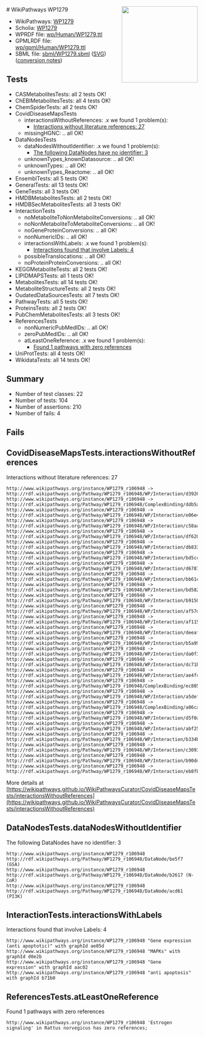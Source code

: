 <img style="float: right; width: 200px" src="../logo.png" />
# WikiPathways WP1279

* WikiPathways: [WP1279](https://identifiers.org/wikipathways:WP1279)
* Scholia: [WP1279](https://scholia.toolforge.org/wikipathways/WP1279)
* WPRDF file: [wp/Human/WP1279.ttl](../wp/Human/WP1279.ttl)
* GPMLRDF file: [wp/gpml/Human/WP1279.ttl](../wp/gpml/Human/WP1279.ttl)
* SBML file: [sbml/WP1279.sbml](../sbml/WP1279.sbml) ([SVG](../sbml/WP1279.svg)) ([conversion notes](../sbml/WP1279.txt))

## Tests
* CASMetabolitesTests: all 2 tests OK!
* ChEBIMetabolitesTests: all 4 tests OK!
* ChemSpiderTests: all 2 tests OK!
* CovidDiseaseMapsTests
    * interactionsWithoutReferences: .x we found 1 problem(s):
        * [Interactions without literature references: 27](#9701cd07)
    * missingHGNC: .. all OK!
* DataNodesTests
    * dataNodesWithoutIdentifier: .x we found 1 problem(s):
        * [The following DataNodes have no identifier: 3](#d2d32fa2)
    * unknownTypes_knownDatasource: .. all OK!
    * unknownTypes: .. all OK!
    * unknownTypes_Reactome: .. all OK!
* EnsemblTests: all 5 tests OK!
* GeneralTests: all 13 tests OK!
* GeneTests: all 3 tests OK!
* HMDBMetabolitesTests: all 2 tests OK!
* HMDBSecMetabolitesTests: all 3 tests OK!
* InteractionTests
    * noMetaboliteToNonMetaboliteConversions: .. all OK!
    * noNonMetaboliteToMetaboliteConversions: .. all OK!
    * noGeneProteinConversions: .. all OK!
    * nonNumericIDs: .. all OK!
    * interactionsWithLabels: .x we found 1 problem(s):
        * [Interactions found that involve Labels: 4](#630d267b)
    * possibleTranslocations: .. all OK!
    * noProteinProteinConversions: .. all OK!
* KEGGMetaboliteTests: all 2 tests OK!
* LIPIDMAPSTests: all 1 tests OK!
* MetabolitesTests: all 14 tests OK!
* MetaboliteStructureTests: all 2 tests OK!
* OudatedDataSourcesTests: all 7 tests OK!
* PathwayTests: all 5 tests OK!
* ProteinsTests: all 2 tests OK!
* PubChemMetabolitesTests: all 3 tests OK!
* ReferencesTests
    * nonNumericPubMedIDs: .. all OK!
    * zeroPubMedIDs: .. all OK!
    * atLeastOneReference: .x we found 1 problem(s):
        * [Found 1 pathways with zero references](#35eb778e)
* UniProtTests: all 4 tests OK!
* WikidataTests: all 14 tests OK!


## Summary

* Number of test classes: 22
* Number of tests: 104
* Number of assertions: 210
* Number of fails: 4

## Fails

<a name="9701cd07" />

## CovidDiseaseMapsTests.interactionsWithoutReferences

Interactions without literature references: 27
```
http://www.wikipathways.org/instance/WP1279_r106948 -> http://rdf.wikipathways.org/Pathway/WP1279_r106948/WP/Interaction/d3926
http://www.wikipathways.org/instance/WP1279_r106948 -> http://rdf.wikipathways.org/Pathway/WP1279_r106948/ComplexBinding/ddb5a
http://www.wikipathways.org/instance/WP1279_r106948 -> http://rdf.wikipathways.org/Pathway/WP1279_r106948/WP/Interaction/e06e4
http://www.wikipathways.org/instance/WP1279_r106948 -> http://rdf.wikipathways.org/Pathway/WP1279_r106948/WP/Interaction/c58aa
http://www.wikipathways.org/instance/WP1279_r106948 -> http://rdf.wikipathways.org/Pathway/WP1279_r106948/WP/Interaction/df620
http://www.wikipathways.org/instance/WP1279_r106948 -> http://rdf.wikipathways.org/Pathway/WP1279_r106948/WP/Interaction/db833
http://www.wikipathways.org/instance/WP1279_r106948 -> http://rdf.wikipathways.org/Pathway/WP1279_r106948/WP/Interaction/bd5cc
http://www.wikipathways.org/instance/WP1279_r106948 -> http://rdf.wikipathways.org/Pathway/WP1279_r106948/WP/Interaction/d6787
http://www.wikipathways.org/instance/WP1279_r106948 -> http://rdf.wikipathways.org/Pathway/WP1279_r106948/WP/Interaction/bb61c
http://www.wikipathways.org/instance/WP1279_r106948 -> http://rdf.wikipathways.org/Pathway/WP1279_r106948/WP/Interaction/bd582
http://www.wikipathways.org/instance/WP1279_r106948 -> http://rdf.wikipathways.org/Pathway/WP1279_r106948/WP/Interaction/b9150
http://www.wikipathways.org/instance/WP1279_r106948 -> http://rdf.wikipathways.org/Pathway/WP1279_r106948/WP/Interaction/af57d
http://www.wikipathways.org/instance/WP1279_r106948 -> http://rdf.wikipathways.org/Pathway/WP1279_r106948/WP/Interaction/af115
http://www.wikipathways.org/instance/WP1279_r106948 -> http://rdf.wikipathways.org/Pathway/WP1279_r106948/WP/Interaction/deeaf
http://www.wikipathways.org/instance/WP1279_r106948 -> http://rdf.wikipathways.org/Pathway/WP1279_r106948/WP/Interaction/b5a99
http://www.wikipathways.org/instance/WP1279_r106948 -> http://rdf.wikipathways.org/Pathway/WP1279_r106948/WP/Interaction/da0f3
http://www.wikipathways.org/instance/WP1279_r106948 -> http://rdf.wikipathways.org/Pathway/WP1279_r106948/WP/Interaction/dc71b
http://www.wikipathways.org/instance/WP1279_r106948 -> http://rdf.wikipathways.org/Pathway/WP1279_r106948/WP/Interaction/ae4fc
http://www.wikipathways.org/instance/WP1279_r106948 -> http://rdf.wikipathways.org/Pathway/WP1279_r106948/ComplexBinding/ec805
http://www.wikipathways.org/instance/WP1279_r106948 -> http://rdf.wikipathways.org/Pathway/WP1279_r106948/WP/Interaction/a5def
http://www.wikipathways.org/instance/WP1279_r106948 -> http://rdf.wikipathways.org/Pathway/WP1279_r106948/ComplexBinding/a06ca
http://www.wikipathways.org/instance/WP1279_r106948 -> http://rdf.wikipathways.org/Pathway/WP1279_r106948/WP/Interaction/d5f0a
http://www.wikipathways.org/instance/WP1279_r106948 -> http://rdf.wikipathways.org/Pathway/WP1279_r106948/WP/Interaction/abf25
http://www.wikipathways.org/instance/WP1279_r106948 -> http://rdf.wikipathways.org/Pathway/WP1279_r106948/WP/Interaction/b334b
http://www.wikipathways.org/instance/WP1279_r106948 -> http://rdf.wikipathways.org/Pathway/WP1279_r106948/WP/Interaction/c3093
http://www.wikipathways.org/instance/WP1279_r106948 -> http://rdf.wikipathways.org/Pathway/WP1279_r106948/WP/Interaction/b90dd
http://www.wikipathways.org/instance/WP1279_r106948 -> http://rdf.wikipathways.org/Pathway/WP1279_r106948/WP/Interaction/eb8fb
```

More details at [https://wikipathways.github.io/WikiPathwaysCurator/CovidDiseaseMapsTests/interactionsWithoutReferences](https://wikipathways.github.io/WikiPathwaysCurator/CovidDiseaseMapsTests/interactionsWithoutReferences)

<a name="d2d32fa2" />

## DataNodesTests.dataNodesWithoutIdentifier

The following DataNodes have no identifier: 3
```
http://www.wikipathways.org/instance/WP1279_r106948 http://rdf.wikipathways.org/Pathway/WP1279_r106948/DataNode/be5f7 (GSA)
http://www.wikipathways.org/instance/WP1279_r106948 http://rdf.wikipathways.org/Pathway/WP1279_r106948/DataNode/b2617 (N-CoR)
http://www.wikipathways.org/instance/WP1279_r106948 http://rdf.wikipathways.org/Pathway/WP1279_r106948/DataNode/acd61 (PI3K)
```

<a name="630d267b" />

## InteractionTests.interactionsWithLabels

Interactions found that involve Labels: 4
```
http://www.wikipathways.org/instance/WP1279_r106948 "Gene expression
(anti apoptotic)" with graphId ae05d
http://www.wikipathways.org/instance/WP1279_r106948 "MAPKs" with graphId d0e2b
http://www.wikipathways.org/instance/WP1279_r106948 "Gene 
expression" with graphId aac02
http://www.wikipathways.org/instance/WP1279_r106948 "anti apoptosis" with graphId b71b0
```

<a name="35eb778e" />

## ReferencesTests.atLeastOneReference

Found 1 pathways with zero references
```
http://www.wikipathways.org/instance/WP1279_r106948 'Estrogen signaling' in Rattus norvegicus has zero references; 
```

